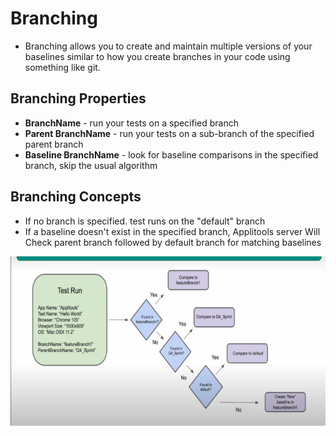 # Branching

* Branching allows you to create and maintain multiple versions of your baselines similar to how you create branches in your code using something like git.

## Branching Properties

* **BranchName** - run your tests on a specified branch
* **Parent BranchName** - run your tests on a sub-branch of the specified parent branch
* **Baseline BranchName** - look for baseline comparisons in the specified branch, skip the usual algorithm

## Branching Concepts

* If no branch is specified. test runs on the "default" branch
* If a baseline doesn't exist in the specified branch,
Applitools server Will Check parent branch followed by
default branch for matching baselines

![alt text](image-30.png)